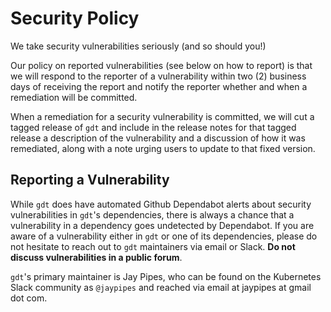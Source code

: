 # Security Policy

We take security vulnerabilities seriously (and so should you!)

Our policy on reported vulnerabilities (see below on how to report) is that we will
respond to the reporter of a vulnerability within two (2) business days of receiving
the report and notify the reporter whether and when a remediation will be committed.

When a remediation for a security vulnerability is committed, we will cut a tagged
release of `gdt` and include in the release notes for that tagged release a description
of the vulnerability and a discussion of how it was remediated, along with a note
urging users to update to that fixed version.

## Reporting a Vulnerability

While `gdt` does have automated Github Dependabot alerts about security vulnerabilities
in `gdt`'s dependencies, there is always a chance that a vulnerability in a dependency
goes undetected by Dependabot. If you are aware of a vulnerability either in `gdt` or
one of its dependencies, please do not hesitate to reach out to `gdt` maintainers via
email or Slack. **Do not discuss vulnerabilities in a public forum**.

`gdt`'s primary maintainer is Jay Pipes, who can be found on the Kubernetes Slack
community as `@jaypipes` and reached via email at jaypipes at gmail dot com.
